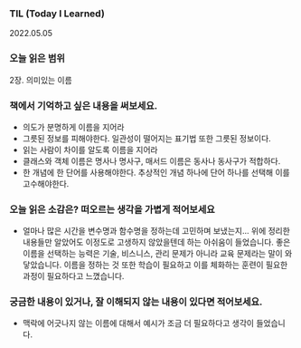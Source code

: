 

### TIL (Today I Learned)

2022.05.05

### 오늘 읽은 범위

2장. 의미있는 이름

### 책에서 기억하고 싶은 내용을 써보세요.

- 의도가 분명하게 이름을 지어라
- 그릇된 정보를 피해야한다. 일관성이 떨어지는 표기법 또한 그릇된 정보이다.
- 읽는 사람이 차이를 알도록 이름을 지어라
- 클래스와 객체 이름은 명사나 명사구, 매서드 이름은 동사나 동사구가 적합하다.
- 한 개념에 한 단어를 사용해야한다. 추상적인 개념 하나에 단어 하나를 선택해 이를 고수해야한다.

### 오늘 읽은 소감은? 떠오르는 생각을 가볍게 적어보세요

- 얼마나 많은 시간을 변수명과 함수명을 정하는데 고민하며 보냈는지... 위에 정리한 내용들만 알았어도 이정도로 고생하지 않았을텐데 하는 아쉬움이 들었습니다. 좋은 이름을 선택하는 능력은 기술, 비스니스, 관리 문제가 아니라 교육 문제라는 말이 와닿았습니다. 이름을 정하는 것 또한 학습이 필요하고 이를 체화하는 훈련이 필요한 과정이 필요하다고 느꼈습니다.

### 궁금한 내용이 있거나, 잘 이해되지 않는 내용이 있다면 적어보세요.

- 맥락에 어긋나지 않는 이름에 대해서 예시가 조금 더 필요하다고 생각이 들었습니다.